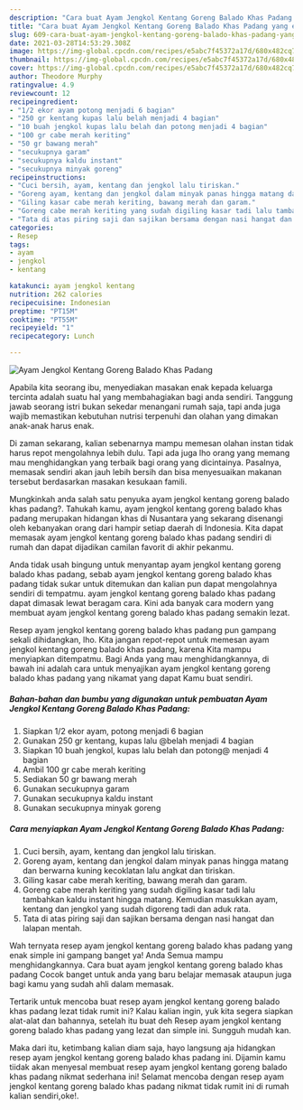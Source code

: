```yaml
---
description: "Cara buat Ayam Jengkol Kentang Goreng Balado Khas Padang yang enak Untuk Jualan"
title: "Cara buat Ayam Jengkol Kentang Goreng Balado Khas Padang yang enak Untuk Jualan"
slug: 609-cara-buat-ayam-jengkol-kentang-goreng-balado-khas-padang-yang-enak-untuk-jualan
date: 2021-03-28T14:53:29.308Z
image: https://img-global.cpcdn.com/recipes/e5abc7f45372a17d/680x482cq70/ayam-jengkol-kentang-goreng-balado-khas-padang-foto-resep-utama.jpg
thumbnail: https://img-global.cpcdn.com/recipes/e5abc7f45372a17d/680x482cq70/ayam-jengkol-kentang-goreng-balado-khas-padang-foto-resep-utama.jpg
cover: https://img-global.cpcdn.com/recipes/e5abc7f45372a17d/680x482cq70/ayam-jengkol-kentang-goreng-balado-khas-padang-foto-resep-utama.jpg
author: Theodore Murphy
ratingvalue: 4.9
reviewcount: 12
recipeingredient:
- "1/2 ekor ayam potong menjadi 6 bagian"
- "250 gr kentang kupas lalu belah menjadi 4 bagian"
- "10 buah jengkol kupas lalu belah dan potong menjadi 4 bagian"
- "100 gr cabe merah keriting"
- "50 gr bawang merah"
- "secukupnya garam"
- "secukupnya kaldu instant"
- "secukupnya minyak goreng"
recipeinstructions:
- "Cuci bersih, ayam, kentang dan jengkol lalu tiriskan."
- "Goreng ayam, kentang dan jengkol dalam minyak panas hingga matang dan berwarna kuning kecoklatan lalu angkat dan tiriskan."
- "Giling kasar cabe merah keriting, bawang merah dan garam."
- "Goreng cabe merah keriting yang sudah digiling kasar tadi lalu tambahkan kaldu instant hingga matang. Kemudian masukkan ayam, kentang dan jengkol yang sudah digoreng tadi dan aduk rata."
- "Tata di atas piring saji dan sajikan bersama dengan nasi hangat dan lalapan mentah."
categories:
- Resep
tags:
- ayam
- jengkol
- kentang

katakunci: ayam jengkol kentang 
nutrition: 262 calories
recipecuisine: Indonesian
preptime: "PT15M"
cooktime: "PT55M"
recipeyield: "1"
recipecategory: Lunch

---
```



![Ayam Jengkol Kentang Goreng Balado Khas Padang](https://img-global.cpcdn.com/recipes/e5abc7f45372a17d/680x482cq70/ayam-jengkol-kentang-goreng-balado-khas-padang-foto-resep-utama.jpg)

Apabila kita seorang ibu, menyediakan masakan enak kepada keluarga tercinta adalah suatu hal yang membahagiakan bagi anda sendiri. Tanggung jawab seorang istri bukan sekedar menangani rumah saja, tapi anda juga wajib memastikan kebutuhan nutrisi terpenuhi dan olahan yang dimakan anak-anak harus enak.

Di zaman  sekarang, kalian sebenarnya mampu memesan olahan instan tidak harus repot mengolahnya lebih dulu. Tapi ada juga lho orang yang memang mau menghidangkan yang terbaik bagi orang yang dicintainya. Pasalnya, memasak sendiri akan jauh lebih bersih dan bisa menyesuaikan makanan tersebut berdasarkan masakan kesukaan famili. 



Mungkinkah anda salah satu penyuka ayam jengkol kentang goreng balado khas padang?. Tahukah kamu, ayam jengkol kentang goreng balado khas padang merupakan hidangan khas di Nusantara yang sekarang disenangi oleh kebanyakan orang dari hampir setiap daerah di Indonesia. Kita dapat memasak ayam jengkol kentang goreng balado khas padang sendiri di rumah dan dapat dijadikan camilan favorit di akhir pekanmu.

Anda tidak usah bingung untuk menyantap ayam jengkol kentang goreng balado khas padang, sebab ayam jengkol kentang goreng balado khas padang tidak sukar untuk ditemukan dan kalian pun dapat mengolahnya sendiri di tempatmu. ayam jengkol kentang goreng balado khas padang dapat dimasak lewat beragam cara. Kini ada banyak cara modern yang membuat ayam jengkol kentang goreng balado khas padang semakin lezat.

Resep ayam jengkol kentang goreng balado khas padang pun gampang sekali dihidangkan, lho. Kita jangan repot-repot untuk memesan ayam jengkol kentang goreng balado khas padang, karena Kita mampu menyiapkan ditempatmu. Bagi Anda yang mau menghidangkannya, di bawah ini adalah cara untuk menyajikan ayam jengkol kentang goreng balado khas padang yang nikamat yang dapat Kamu buat sendiri.

<!--inarticleads1-->

##### Bahan-bahan dan bumbu yang digunakan untuk pembuatan Ayam Jengkol Kentang Goreng Balado Khas Padang:

1. Siapkan 1/2 ekor ayam, potong menjadi 6 bagian
1. Gunakan 250 gr kentang, kupas lalu @belah menjadi 4 bagian
1. Siapkan 10 buah jengkol, kupas lalu belah dan potong@ menjadi 4 bagian
1. Ambil 100 gr cabe merah keriting
1. Sediakan 50 gr bawang merah
1. Gunakan secukupnya garam
1. Gunakan secukupnya kaldu instant
1. Gunakan secukupnya minyak goreng




<!--inarticleads2-->

##### Cara menyiapkan Ayam Jengkol Kentang Goreng Balado Khas Padang:

1. Cuci bersih, ayam, kentang dan jengkol lalu tiriskan.
1. Goreng ayam, kentang dan jengkol dalam minyak panas hingga matang dan berwarna kuning kecoklatan lalu angkat dan tiriskan.
1. Giling kasar cabe merah keriting, bawang merah dan garam.
1. Goreng cabe merah keriting yang sudah digiling kasar tadi lalu tambahkan kaldu instant hingga matang. Kemudian masukkan ayam, kentang dan jengkol yang sudah digoreng tadi dan aduk rata.
1. Tata di atas piring saji dan sajikan bersama dengan nasi hangat dan lalapan mentah.




Wah ternyata resep ayam jengkol kentang goreng balado khas padang yang enak simple ini gampang banget ya! Anda Semua mampu menghidangkannya. Cara buat ayam jengkol kentang goreng balado khas padang Cocok banget untuk anda yang baru belajar memasak ataupun juga bagi kamu yang sudah ahli dalam memasak.

Tertarik untuk mencoba buat resep ayam jengkol kentang goreng balado khas padang lezat tidak rumit ini? Kalau kalian ingin, yuk kita segera siapkan alat-alat dan bahannya, setelah itu buat deh Resep ayam jengkol kentang goreng balado khas padang yang lezat dan simple ini. Sungguh mudah kan. 

Maka dari itu, ketimbang kalian diam saja, hayo langsung aja hidangkan resep ayam jengkol kentang goreng balado khas padang ini. Dijamin kamu tiidak akan menyesal membuat resep ayam jengkol kentang goreng balado khas padang nikmat sederhana ini! Selamat mencoba dengan resep ayam jengkol kentang goreng balado khas padang nikmat tidak rumit ini di rumah kalian sendiri,oke!.

